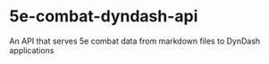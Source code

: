 # 5e-combat-dyndash-api

An API that serves 5e combat data from markdown files to DynDash applications